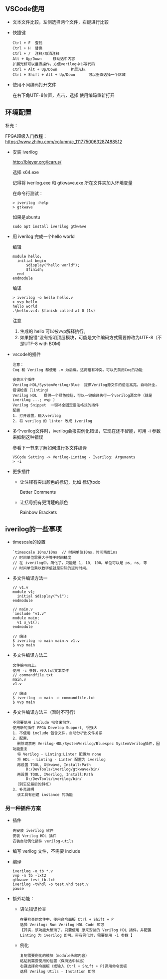 ## VSCode使用

* 文本文件比较，左侧选择两个文件，右键进行比较

* 快捷键

  ```
  Ctrl + F	查找
  Ctrl + H	替换
  Ctrl + /	注释/取消注释
  Alt + Up/Down		移动选中内容
  扩展光标可以垂直操作，方便verilog中书写代码
  Ctrl + Alt + Up/Down		扩展光标
  Ctrl + Shift + Alt + Up/Down		可以垂直选择一个区域
  ```

* 使用不同编码打开文件

  在右下角UTF-8位置，点击，选择 使用编码重新打开

## 环境配置

补充：

FPGA超级入门教程：https://www.zhihu.com/column/c_1117750063287488512

* 安装 iverilog

  http://bleyer.org/icarus/

  选择 x64.exe

  记得将 iverilog.exe 和 gtkwave.exe 所在文件夹加入环境变量

  在命令行测试：

  ```
  > iverilog -help
  > gtkwave
  ```

  如果是ubuntu

  ```
  sudo apt install iverilog gtkwave
  ```

* 用 iverilog 完成一个hello world

  编辑

  ```
  module hello;
  	initial begin
  		$display("hello world");
  		$finish;
  	end
  endmodule
  ```

  编译

  ```
  > iverilog -o hello hello.v
  > vvp hello
  hello world
  .\hello.v:4: $finish called at 0 (1s)
  ```

  注意

  1. 生成的 hello 可以被vvp解释执行。
  2. 如果报错“没有指明顶层模块，可能是文件编码方式需要修改为UTF-8（不是UTF-8 with BOM)

* vscode的插件

  ```
  注意：
  Coq 和 Verilog 都使用 .v 为后缀。这两组有冲突。可以先禁用Coq的功能
  
  安装三个插件
  Verilog-HDL/SystemVerilog/Blue  提供Verilog源文件的语法高亮，自动补全，错误检查（linting）
  Verilog HDL   提供一个绿色按钮，可以一键编译执行一个verilog源文件（就是 iverilog ...; vvp )
  Verilog Snippet  一键补全固定语法格式的插件
  配置
  1. 打开设置，输入verilog
  2. 将 verilog 的 linter 改成 iverilog
  ```

* 多个verilog文件时，iverilog会报实例化错误，它现在还不智能，可用 -i 参数来抑制这种错误

  参看下一节来了解如何进行多文件编译

  ```
  VSCode Setting -> Verilog-Linting - Iverilog: Arguments
  > -i
  ```

* 更多插件

  * 让注释有突出颜色的标记，比如 标记todo

    Better Comments

  * 让括号拥有更清楚的颜色

    Rainbow Brackets

## iverilog的一些事项

* timescale的设置

  ```
  `timescale 10ns/10ns	// 时间单位10ns，时间精度1ns
  // 时间单位需要大于等于时间精度
  // 在 iverilog中，简化了，只能是 1, 10, 100。单位可以是 ps, ns, 等
  // 时间单位乘以数字值就是实际的延时时间。
  ```

* 多文件编译方法一

  ```
  // v1.v
  module v1;
  	initial $display("v1");
  endmodule
  
  // main.v
  `include "v1.v"
  module main;
  	v1 u_v1();
  endmodule
  
  // 编译
  $ iverilog -o main main.v v1.v
  $ vvp main
  ```

* 多文件编译方法二

  ```
  文件编写同上。
  使用 -c 参数，传入txt文本文件
  // commandfile.txt
  main.v
  v1.v
  
  // 编译
  $ iverilog -o main -c commandfile.txt
  $ vvp main
  ```

* 多文件编译方法三（暂时不可行）

  ```
  不需要使用 include 指令来包含。
  使用新的插件 FPGA Develop Support, 很强大
  1. 不使用 include 包含文件，自动分析出文件关系
  2. 配置，
    删除或禁用 Verilog-HDL/SystemVerilog/Bluespec SystemVerilog插件，因功能重复
    将 Verilog - Linting:Linter 配置为 none
    将 HDL - Linting - Linter 配置为 iverilog
    再设置 TOOL, Gtkwave, Install:Path
    	D:/DevTools/iverilog/gtkwave/bin/
    再设置 TOOL, IVerilog, Install:Path
    	D:/DevTools/iverilog/bin/
    (别忘记最后的斜杠)
  3. 补充说明
    该工具有创建 instance 的功能
  ```

### 另一种插件方案

* 插件

  ```
  先安装 iverilog 软件
  安装 Verilog HDL 插件
  安装自动例化插件 verilog-utils
  ```

* 编写 verilog 文件，不需要 include 

* 编译

  ```
  iverilog -o tb *.v
  vvp -n tb -lxt2
  gtkwave test_tb.lxt
  iverilog -tvhdl -o test.vhd test.v
  pause
  ```

* 额外功能：

  * 语法错误检查

    ```
    在要检查的文件中，使用命令面板 Ctrl + Shift + P
    选择 Verilog: Run Verilog HDL Code 即可
    【其实，该功能太繁琐了，只要使用 原来安装的 Verilog HDL 插件，并配置 Linting 为 iverilog 即可。带有例化时，需要使用 -i 参数 】
    ```

    

  * 例化

    ```
    复制需要例化的模块（module头部内容）
    粘贴到需要使用的位置（保持选中状态）
    右键选择命令面板（或输入 Ctrl + Shift + P)调用命令面板
    选择 Verilog Utils - Instation 即可
    ```

    

  

